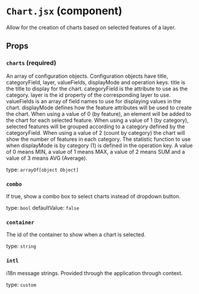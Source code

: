 `Chart.jsx` (component)
=======================

Allow for the creation of charts based on selected features of a layer.

Props
-----

### `charts` (required)

An array of configuration objects. Configuration objects have title, categoryField, layer,
valueFields, displayMode and operation keys.
title is the title to display for the chart.
categoryField is the attribute to use as the category.
layer is the id property of the corresponding layer to use.
valueFields is an array of field names to use for displaying values in the chart.
displayMode defines how the feature attributes will be used to create the chart. When using a value of 0 (by feature), an element will
be added to the chart for each selected feature. When using a value of 1 (by category), selected features will be grouped according to
a category defined by the categoryField. When using a value of 2 (count by category) the chart will show the number of features in each
category.
The statistic function to use when displayMode is by category (1) is defined in the operation key.
A value of 0 means MIN, a value of 1 means MAX, a value of 2 means SUM and a value of 3 means AVG (Average).

type: `arrayOf[object Object]`


### `combo`

If true, show a combo box to select charts instead of dropdown button.

type: `bool`
defaultValue: `false`


### `container`

The id of the container to show when a chart is selected.

type: `string`


### `intl`

i18n message strings. Provided through the application through context.

type: `custom`

